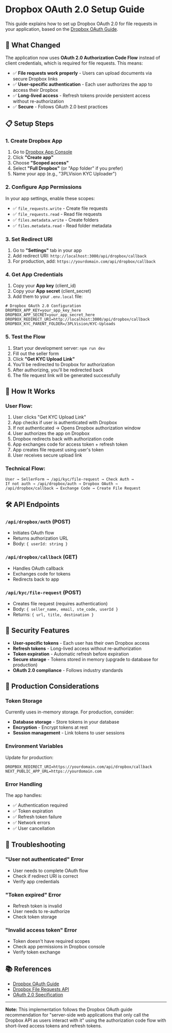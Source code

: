 # Dropbox OAuth 2.0 Setup Guide

This guide explains how to set up Dropbox OAuth 2.0 for file requests in your application, based on the [Dropbox OAuth Guide](https://developers.dropbox.com/oauth-guide).

## 🔧 **What Changed**

The application now uses **OAuth 2.0 Authorization Code Flow** instead of client credentials, which is required for file requests. This means:

- ✅ **File requests work properly** - Users can upload documents via secure Dropbox links
- ✅ **User-specific authentication** - Each user authorizes the app to access their Dropbox
- ✅ **Long-lived access** - Refresh tokens provide persistent access without re-authorization
- ✅ **Secure** - Follows OAuth 2.0 best practices

## 📋 **Setup Steps**

### 1. **Create Dropbox App**

1. Go to [Dropbox App Console](https://www.dropbox.com/developers/apps)
2. Click **"Create app"**
3. Choose **"Scoped access"**
4. Select **"Full Dropbox"** (or "App folder" if you prefer)
5. Name your app (e.g., "3PLVision KYC Uploader")

### 2. **Configure App Permissions**

In your app settings, enable these scopes:
- ✅ `file_requests.write` - Create file requests
- ✅ `file_requests.read` - Read file requests  
- ✅ `files.metadata.write` - Create folders
- ✅ `files.metadata.read` - Read folder metadata

### 3. **Set Redirect URI**

1. Go to **"Settings"** tab in your app
2. Add redirect URI: `http://localhost:3000/api/dropbox/callback`
3. For production, add: `https://yourdomain.com/api/dropbox/callback`

### 4. **Get App Credentials**

1. Copy your **App key** (client_id)
2. Copy your **App secret** (client_secret)
3. Add them to your `.env.local` file:

```env
# Dropbox OAuth 2.0 Configuration
DROPBOX_APP_KEY=your_app_key_here
DROPBOX_APP_SECRET=your_app_secret_here
DROPBOX_REDIRECT_URI=http://localhost:3000/api/dropbox/callback
DROPBOX_KYC_PARENT_FOLDER=/3PLVision/KYC-Uploads
```

### 5. **Test the Flow**

1. Start your development server: `npm run dev`
2. Fill out the seller form
3. Click **"Get KYC Upload Link"**
4. You'll be redirected to Dropbox for authorization
5. After authorizing, you'll be redirected back
6. The file request link will be generated successfully

## 🔄 **How It Works**

### **User Flow:**
1. User clicks "Get KYC Upload Link"
2. App checks if user is authenticated with Dropbox
3. If not authenticated → Opens Dropbox authorization window
4. User authorizes the app on Dropbox
5. Dropbox redirects back with authorization code
6. App exchanges code for access token + refresh token
7. App creates file request using user's token
8. User receives secure upload link

### **Technical Flow:**
```
User → SellerForm → /api/kyc/file-request → Check Auth → 
If not auth → /api/dropbox/auth → Dropbox OAuth → 
/api/dropbox/callback → Exchange Code → Create File Request
```

## 🛠 **API Endpoints**

### **`/api/dropbox/auth`** (POST)
- Initiates OAuth flow
- Returns authorization URL
- Body: `{ userId: string }`

### **`/api/dropbox/callback`** (GET)
- Handles OAuth callback
- Exchanges code for tokens
- Redirects back to app

### **`/api/kyc/file-request`** (POST)
- Creates file request (requires authentication)
- Body: `{ seller_name, email, ste_code, userId }`
- Returns: `{ url, title, destination }`

## 🔐 **Security Features**

- **User-specific tokens** - Each user has their own Dropbox access
- **Refresh tokens** - Long-lived access without re-authorization
- **Token expiration** - Automatic refresh before expiration
- **Secure storage** - Tokens stored in memory (upgrade to database for production)
- **OAuth 2.0 compliance** - Follows industry standards

## 🚀 **Production Considerations**

### **Token Storage**
Currently uses in-memory storage. For production, consider:
- **Database storage** - Store tokens in your database
- **Encryption** - Encrypt tokens at rest
- **Session management** - Link tokens to user sessions

### **Environment Variables**
Update for production:
```env
DROPBOX_REDIRECT_URI=https://yourdomain.com/api/dropbox/callback
NEXT_PUBLIC_APP_URL=https://yourdomain.com
```

### **Error Handling**
The app handles:
- ✅ Authentication required
- ✅ Token expiration
- ✅ Refresh token failure
- ✅ Network errors
- ✅ User cancellation

## 🐛 **Troubleshooting**

### **"User not authenticated" Error**
- User needs to complete OAuth flow
- Check if redirect URI is correct
- Verify app credentials

### **"Token expired" Error**
- Refresh token is invalid
- User needs to re-authorize
- Check token storage

### **"Invalid access token" Error**
- Token doesn't have required scopes
- Check app permissions in Dropbox console
- Verify token exchange

## 📚 **References**

- [Dropbox OAuth Guide](https://developers.dropbox.com/oauth-guide)
- [Dropbox File Requests API](https://www.dropbox.com/developers/documentation/http/documentation#file_requests)
- [OAuth 2.0 Specification](https://tools.ietf.org/html/rfc6749)

---

**Note:** This implementation follows the Dropbox OAuth guide recommendation for "server-side web applications that only call the Dropbox API as users interact with it" using the authorization code flow with short-lived access tokens and refresh tokens.

